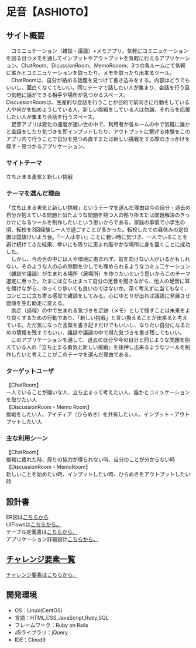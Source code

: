 # 足音【ASHIOTO】

## サイト概要
　コミニュケーション（雑談・議論）×メモアプリ。気軽にコミニュケーションを図る且つメモを通してインプットやアウトプットを気軽に行えるアプリケーション。ChatRoom、DicussionRoom、MemoRooom、3つの各ルームにて気軽に誰かとコミニュケーションを取ったり、メモを取ったり出来るツール。<br />　ChatRoomは、自分が絡める話題を見つけて書き込みをする。内容はどうでもいいし、面白くなくてもいい。同じテーマで話したい人が集まり、会話を行う且つ気軽に話ができる相手や場所が見つかるスペース。<br />DiscussionRoomは、生産的な会話を行うことが目的で前向きに行動をしている人や何がを始めようしている人、新しい挑戦をしている人は勿論、それらを応援したい人が集まり会話を行うスペース。<br />　足音アプリは変化の速度が速い世の中で、利用者が各ルームの中で気軽に誰かと会話をしたり気づきを即インプットしたり、アウトプットに繋げる体験をこのアプリ内で行うことで自分を見つめ直すまたは新しい挑戦をする際のきっかけを探す・見つかるアプリケーション。
 
### サイトテーマ
立ち止まる勇気と新しい挑戦

### テーマを選んだ理由
「立ち止まる勇気と新しい挑戦」というテーマを選んだ理由は今の自分・過去の自分が抱えている問題と似たような問題を持つ人の拠り所または問題解決のきっかけになるツールを制作したいという思いからである。家庭の事情で小学生の頃、転校を3回経験し一人で過ごすことが多かった。転校したての昼休みの定位置は国旗けいよう台。『一人は辛い』ことに若い時に気づき、一人でいることを避け続けてきた結果、幸いにも周りに恵まれ賑やかな場所に身を置くことに成功した。<br />　しかし、今の世の中には人や環境に恵まれず、前を向けない人がいるかもしれない。そのような人の心の隙間を少しでも埋められるようなコミュ二ケーション（雑談や議論）が生まれる場所（居場所）を作りたいという思いからこのテーマ選定に至った。たまには立ち止まって自分の足音を聞きながら、他人の足音に耳を傾けながら、ゆっくり歩いても良いのではないか。深く考えずに当てもなく、コンビニに立ち寄る感覚で雑談をしてみる。心にゆとりが出れば議論に発展させ価値を生む助走に変える。<br />　助走（過程）の中で生まれる気づきを足跡（メモ）として残すことは未来をより良くするための行動であり、「新しい挑戦」と言い換えることが出来ると考えている。ただ気になった言葉を書き記すだけでもいいし、なりたい自分になるための情報を残すでもいい、雑談や議論の中で得た気づきを書き残してもいい。<br />　このアプリケーションを通して、過去の自分や今の自分と同じような問題を抱えている人の『立ち止まる勇気と新しい挑戦』を後押し出来るようなツールを制作したいと考えことがこのテーマを選んだ理由である。

### ターゲットユーザ
【ChatRoom】<br />
一人でいることが嫌いな人、立ち止まって考えたい人、誰かとコミュケーションを取りたい人<br />
【DiscussionRoom・Memo Room】<br />
挑戦をしたい人、アイディア（ひらめき）を共有したい人、インプット・アウトプットしたい人<br />

### 主な利用シーン
【ChatRoom】<br />
挑戦に疲れた時、周りの協力が得られない時、自分のことが分からない時<br />
【DiscussionRoom・MemoRoom】<br />
新しいことを始めたい時、インプットしたい時、ひらめきをアウトプットしたい時<br />

## 設計書
ER図は<a href="https://app.diagrams.net/#G1fVGmt6MJCGIC8_UOwS4GSAseVQ4rlpkW">こちらから</a><br />
UIFlowsは<a href="https://app.diagrams.net/#G1cbE6Ss6uFuOe8WN2g7eEZ5hQvagFIxhn">こちらから。</a><br />
テーブル定義書は<a href="https://docs.google.com/spreadsheets/d/1EvojL-LSdXeTZD9N0vY83vF4L45-2R1y/edit#gid=1739957604">こちらから。</a><br />
アプリケーション詳細設計<a href="https://docs.google.com/spreadsheets/d/1tz28Tek8td9ZrUmOrVk29rdVahB8naaOx4ibakgKBG0/edit#gid=1968271425">こちらから。<br />

## チャレンジ要素一覧
チャレンジ要素は<a href="https://docs.google.com/spreadsheets/d/1pFBE-2JkkE8b5OFeX9B8xeG3ckhAADF045zdc9ViGtE/edit#gid=0">こちらから。</a></h4>

## 開発環境
- OS：Linux(CentOS)
- 言語：HTML,CSS,JavaScript,Ruby,SQL
- フレームワーク：Ruby on Rails
- JSライブラリ：jQuery
- IDE：Cloud9
